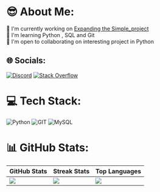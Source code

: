 # 😎 About Me:
🚀  I'm currently working on [Expanding the Simple\_project](https://github.com/sqbpy/Simple_Project)<br> 🧠  I'm learning Python , SQL and Git<br> 🤝  I'm open to collaborating on interesting project in Python


## 🌐 Socials:
[![Discord](https://img.shields.io/badge/Discord-%237289DA.svg?logo=discord&logoColor=white)](https://discord.gg/sqbpy) [![Stack Overflow](https://img.shields.io/badge/-Stackoverflow-FE7A16?logo=stack-overflow&logoColor=white)](https://stackoverflow.com/users/22740152) 

# 💻 Tech Stack:
![Python](https://img.shields.io/badge/python-3670A0?style=for-the-badge&logo=python&logoColor=ffdd54) ![GIT](https://img.shields.io/badge/Git-fc6d26?style=for-the-badge&logo=git&logoColor=white) ![MySQL](https://img.shields.io/badge/mysql-%2300000f.svg?style=for-the-badge&logo=mysql&logoColor=white)
# 📊 GitHub Stats:
| GitHub Stats | Streak Stats | Top Languages |
|--------------|--------------|---------------|
| ![](https://github-readme-stats.vercel.app/api?username=sqbpy&theme=dark&hide_border=true&include_all_commits=true&count_private=false) | ![](https://github-readme-streak-stats.herokuapp.com/?user=sqbpy&theme=dark&hide_border=true) | ![](https://github-readme-stats.vercel.app/api/top-langs/?username=sqbpy&theme=dark&hide_border=true&include_all_commits=true&count_private=false&layout=compact) |
